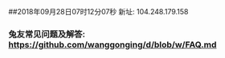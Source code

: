 ##2018年09月28日07时12分07秒 新址: 104.248.179.158
### 兔友常见问题及解答: https://github.com/wanggonging/d/blob/w/FAQ.md
